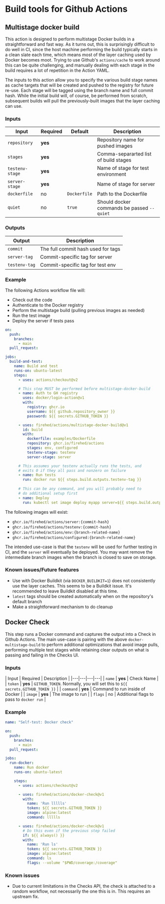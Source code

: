 # Build tools for Github Actions

## Multistage docker build

This action is designed to perform multistage Docker builds in a straightforward and fast way.
As it turns out, this is surprisingly difficult to do well in CI, since the host machine performing the build typically starts in a clean slate each time, which means most of the layer caching used by Docker becomes moot. Trying to use Github's `actions/cache` to work around this can be quite challenging, and manually dealing with each stage in the build requires a lot of repetition in the Action YAML.

The inputs to this action allow you to specify the various build stage names as cache targets that will be created and pushed to the registry for future re-use. Each stage will be tagged using the branch name and full commit hash. While the initial build will, of course, be performed from scratch, subsequent builds will pull the previously-built images that the layer caching can use.


### Inputs

| Input | Required | Default | Description |
|---|---|---|---|
| `repository` | **yes** | | Repository name for pushed images
| `stages` | **yes** | | Comma-separarted list of build stages |
| `testenv-stage` | **yes** | | Name of stage for test environment |
| `server-stage` | **yes** | | Name of stage for server |
| `dockerfile` | no | `Dockerfile` | Path to the Dockerfile |
| `quiet` | no | `true` | Should docker commands be passed `--quiet` |

### Outputs

| Output | Description |
|---|---|
| `commit` | The full commit hash used for tags |
| `server-tag` | Commit-specific tag for server |
| `testenv-tag` | Commit-specific tag for test env |

### Example

The following Actions workflow file will:

- Check out the code
- Authenticate to the Docker registry
- Perform the multistage build (pulling previous images as needed)
- Run the test image
- Deploy the server if tests pass

```yaml
on:
  push:
    branches:
      - main
  pull_request:

jobs:
  build-and-test:
    name: Build and test
    runs-on: ubuntu-latest
    steps:
      - uses: actions/checkout@v2

      # This step MUST be performed before multistage-docker-build
      - name: Auth to GH registry
        uses: docker/login-action@v1
        with:
          registry: ghcr.io
          username: ${{ github.repository_owner }}
          password: ${{ secrets.GITHUB_TOKEN }}

      - uses: firehed/actions/multistage-docker-build@v1
        id: build
        with:
          dockerfile: examples/Dockerfile
          repository: ghcr.io/firehed/actions
          stages: env, configured
          testenv-stage: testenv
          server-stage: server

      # This assumes your testenv actually runs the tests, and
      # exits 0 if they all pass and nonzero on failure
      - name: Run tests
        run: docker run ${{ steps.build.outputs.testenv-tag }}
        
      # This can be any command, and you will probably need to
      # do additional setup first
      - name: Deploy
        run: kubectl set image deploy myapp server=${{ steps.build.outputs.server-tag }}
```

The following images will exist:

- `ghcr.io/firehed/actions/server:{commit-hash}`
- `ghcr.io/firehed/actions/testenv:{commit-hash}`
- `ghcr.io/firehed/actions/env:{branch-related-name}`
- `ghcr.io/firehed/actions/configured:{branch-related-name}`

The intended use-case is that the `testenv` will be used for further testing in CI, and the `server` will eventually be deployed. You may want remove the intermediate branch images when the branch is closed to save on storage.

### Known issues/Future features

- Use with Docker Buildkit (via `DOCKER_BUILDKIT=1`) does not consistently use the layer caches.
  This seems to be a Buildkit issue.
  It's recommended to leave Buildkit disabled at this time.
- `latest` tags should be created automatically when on the repository's default branch
- Make a straightforward mechanism to do cleanup


## Docker Check

This step runs a Docker command and captures the output into a Check in Github Actions.
The main use-case is pairing with the above `docker-multistage-build` to perform additional optimizations that avoid image pulls, performing multiple test stages while retaining clear outputs on what is passing and failing in the Checks UI.

### Inputs

| Input | Required | Description |
|---|---|---|---|
| `name` | **yes** | Check Name |
| `token` | **yes** | `GITHUB_TOKEN`. Normally, you will set this to `${{ secrets.GITHUB_TOKEN }}` |
| `command` | **yes** | Command to run inside of Docker |
| `image` | **yes** | The image to run |
| `flags` | no | Additional flags to pass to `docker run` |

### Example


```yaml
name: "Self-test: Docker check"

on:
  push:
    branches:
      - main
  pull_request:

jobs:
  run-docker:
    name: Run docker
    runs-on: ubuntu-latest

    steps:
      - uses: actions/checkout@v2

      - uses: firehed/actions/docker-check@v1
        with:
          name: 'Run llllls'
          token: ${{ secrets.GITHUB_TOKEN }}
          image: alpine:latest
          command: llllls

      - uses: firehed/actions/docker-check@v1
        # Do this even if the previous step failed
        if: ${{ always() }}
        with:
          name: 'Run ls'
          token: ${{ secrets.GITHUB_TOKEN }}
          image: alpine:latest
          command: ls
          flags: --volume "$PWD/coverage:/coverage"
```

### Known issues

- Due to current limitations in the Checks API, the check is attached to a random workflow, not necessarily the one this is in. This requires an upstream fix.